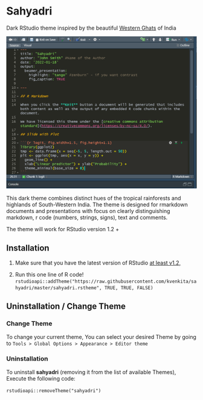# Sahyadri

Dark RStudio theme inspired by the beautiful [Western Ghats](https://en.wikipedia.org/wiki/Western_Ghats) of India

![](example.png)

This dark theme combines distinct hues of the tropical rainforests and highlands of South-Western India. The theme is designed for rmarkdown documents and presentations with focus on clearly distinguishing markdown, r code (numbers, strings, signs), text and comments. 

The theme will work for RStudio version 1.2 + 

## Installation

  1. Make sure that you have the latest version of RStudio [at least v1.2,](https://blog.rstudio.com/2019/04/30/rstudio-1-2-release/)
  
  2. Run this one line of R code! `rstudioapi::addTheme("https://raw.githubusercontent.com/kvenkita/sahyadri/master/sahyadri.rstheme", TRUE, TRUE, FALSE)`

## Uninstallation / Change Theme

### Change Theme

To change your current theme, You can select your desired Theme by going to `Tools > Global Options > Appearance > Editor theme`

### Uninstallation

To uninstall **sahyadri** (removing it from the list of available Themes), Execute the following code:

`rstudioapi::removeTheme("sahyadri")`

